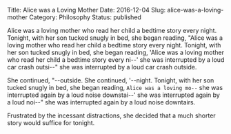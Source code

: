 Title: Alice was a Loving Mother
Date: 2016-12-04
Slug: alice-was-a-loving-mother
Category: Philosophy
Status: published

Alice was a loving mother who read her child a bedtime story every night.
Tonight, with her son tucked snugly in bed, she began reading, "Alice was
a loving mother who read her child a bedtime story every night. Tonight, with
her son tucked snugly in bed, she began reading, 'Alice was a loving mother who
read her child a bedtime story every ni--' she was interrupted by a loud car
crash outsi--" she was interrupted by a loud car crash outside.

She continued, "--outside. She continued, '--night. Tonight, with her son tucked
snugly in bed, she began reading, `Alice was a loving mo--` she was interrupted
again by a loud noise downstai--' she was interrupted again by a loud noi--" she
was interrupted again by a loud noise downtairs.

Frustrated by the incessant distractions, she decided that a much shorter story
would suffice for tonight.
